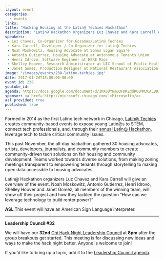 ```yaml
---
layout: event
categories: 
  - events
links:
title: "Hacking Housing at the Latin@ Techies Hackathon"
description: "Latin@ Hackathon organizers Luz Chavez and Kara Carrell will give an overview of their event on fair housing and community development. Noah Moskowitz, Antonio Gutierrez, Henri Idrovo, Shelley Hoover and Janet Gomez, all members of the winning team, will show off their project and how they tackled the question “How can we leverage technology to build renter power?”"
speakers:
 - Luz Chavez, Co-Organizer for Gozamos/Latin@ Techies
 - Kara Carrell, Developer / Co-Organizer for Latin@ Techies
 - Noah Moskowitz, Housing Advocate at Somos Logan Square
 - Antonio Gutierrez, Housing Advocate at Autonomous Tenants Union
 - Henri Idrovo, Software Engineer at HERE Maps
 - Shelley Hoover, Research Administrator at UIC School of Public Health
 - Janet Gomez, Production Designer at National Restaurant Association- Conventions  
image: "/images/events/238-latino-techies.jpg"
date: 2017-01-24T18:00:00-06:00
event_id: 238
youtube_id:
agenda: https://docs.google.com/document/d/1MX0DYNm03FDKZddRO0MM3CALB9IXo0FWHPxWSLgScZM/edit#
sponsor: <a href='http://microsoft-chicago.com/'>Microsoft</a>
asl_provided: true
published: true
---
```


Formed in 2014 as the first Latino tech network in Chicago, [Latin@ Techies](https://www.meetup.com/Latino-Techies/) creates community-based events to expose young Latin@s to STEM, connect tech professionals, and, through their [annual Latin@ Hackathon](https://www.facebook.com/events/1700846456904525/), leverage tech to tackle critical community issues.  

This past November, the all-day hackathon gathered 30 housing advocates, artists, developers, journalists, and community members to create community-driven tech solutions on fair housing and community development. Teams worked towards diverse solutions, from making zoning meetings transparent to empowering tenants through storytelling to making open data accessible to housing advocates.

Latin@ Hackathon organizers Luz Chavez and Kara Carrell will give an overview of the event. Noah Moskowitz, Antonio Gutierrez, Henri Idrovo, Shelley Hoover and Janet Gomez, all members of the winning team, will show off their project and how they tackled the question “How can we leverage technology to build renter power?"

**ASL** This event will have an American Sign Language interpreter.

---
 
**Leadership Council #32**

We will have our **32nd** [Chi Hack Night Leadership Council](http://chihacknight.org/leadership-council.html) at **8pm** after the group breakouts get started. This meeting is for discussing new ideas and ways to make the hack night better. Anyone is welcome to join! 

If you'd like to bring up a topic, add it to the [Leadership Council agenda](https://docs.google.com/document/d/1qXAZRzqgEkHwSU6LlrTRaicKDLkZbgAGbQQ6AnHzgvI/edit#heading=h.qb6vo680ee18).